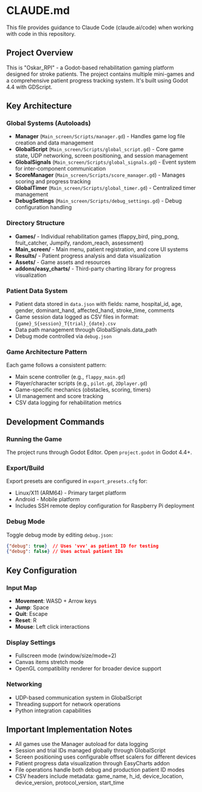 # CLAUDE.md

This file provides guidance to Claude Code (claude.ai/code) when working with code in this repository.

## Project Overview

This is "Oskar_RPI" - a Godot-based rehabilitation gaming platform designed for stroke patients. The project contains multiple mini-games and a comprehensive patient progress tracking system. It's built using Godot 4.4 with GDScript.

## Key Architecture

### Global Systems (Autoloads)
- **Manager** (`Main_screen/Scripts/manager.gd`) - Handles game log file creation and data management
- **GlobalScript** (`Main_screen/Scripts/global_script.gd`) - Core game state, UDP networking, screen positioning, and session management
- **GlobalSignals** (`Main_screen/Scripts/global_signals.gd`) - Event system for inter-component communication
- **ScoreManager** (`Main_screen/Scripts/score_manager.gd`) - Manages scoring and progress tracking
- **GlobalTimer** (`Main_screen/Scripts/global_timer.gd`) - Centralized timer management
- **DebugSettings** (`Main_screen/Scripts/debug_settings.gd`) - Debug configuration handling

### Directory Structure
- **Games/** - Individual rehabilitation games (flappy_bird, ping_pong, fruit_catcher, Jumpify, random_reach, assessment)
- **Main_screen/** - Main menu, patient registration, and core UI systems
- **Results/** - Patient progress analysis and data visualization
- **Assets/** - Game assets and resources
- **addons/easy_charts/** - Third-party charting library for progress visualization

### Patient Data System
- Patient data stored in `data.json` with fields: name, hospital_id, age, gender, dominant_hand, affected_hand, stroke_time, comments
- Game session data logged as CSV files in format: `{game}_S{session}_T{trial}_{date}.csv`
- Data path management through GlobalSignals.data_path
- Debug mode controlled via `debug.json`

### Game Architecture Pattern
Each game follows a consistent pattern:
- Main scene controller (e.g., `flappy_main.gd`)
- Player/character scripts (e.g., `pilot.gd`, `2Dplayer.gd`) 
- Game-specific mechanics (obstacles, scoring, timers)
- UI management and score tracking
- CSV data logging for rehabilitation metrics

## Development Commands

### Running the Game
The project runs through Godot Editor. Open `project.godot` in Godot 4.4+.

### Export/Build
Export presets are configured in `export_presets.cfg` for:
- Linux/X11 (ARM64) - Primary target platform
- Android - Mobile platform
- Includes SSH remote deploy configuration for Raspberry Pi deployment

### Debug Mode
Toggle debug mode by editing `debug.json`:
```json
{"debug": true}  // Uses 'vvv' as patient ID for testing
{"debug": false} // Uses actual patient IDs
```

## Key Configuration

### Input Map
- **Movement**: WASD + Arrow keys
- **Jump**: Space
- **Quit**: Escape
- **Reset**: R
- **Mouse**: Left click interactions

### Display Settings
- Fullscreen mode (window/size/mode=2)
- Canvas items stretch mode
- OpenGL compatibility renderer for broader device support

### Networking
- UDP-based communication system in GlobalScript
- Threading support for network operations
- Python integration capabilities

## Important Implementation Notes

- All games use the Manager autoload for data logging
- Session and trial IDs managed globally through GlobalScript
- Screen positioning uses configurable offset scalers for different devices
- Patient progress data visualization through EasyCharts addon
- File operations handle both debug and production patient ID modes
- CSV headers include metadata: game_name, h_id, device_location, device_version, protocol_version, start_time